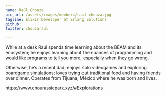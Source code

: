 ```yaml
---
name: Raúl Chouza
pic_url: /assets/images/members/raul-chouza.jpg
tagline: Elixir Developer at Erlang Solutions
github: 
twitter: chouzaraul

---
```

While at a desk Raúl spends time learning about the BEAM and its ecosystem; he enjoys learning about the nuances of programming and would like programs to tell you more, especially when they go wrong.

Otherwise, he’s a recent dad; enjoys solo videogames and exploring boardgame simulations; loves trying out traditional food and having friends over dinner. Operates from Tijuana, México where he was born and lives.

<a href="https://www.chourassicpark.xyz/#Explorations" target=_blank>https://www.chourassicpark.xyz/#Explorations</a>

